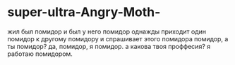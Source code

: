 # super-ultra-Angry-Moth-
жил был помидор
и был у него помидор
однажды приходит один помидор к другому помидору
и спрашивает этого помидора
помидор, а ты помидор?
да, помидор, я помидор.
а какова твоя проффесия?
я работаю помидором.
